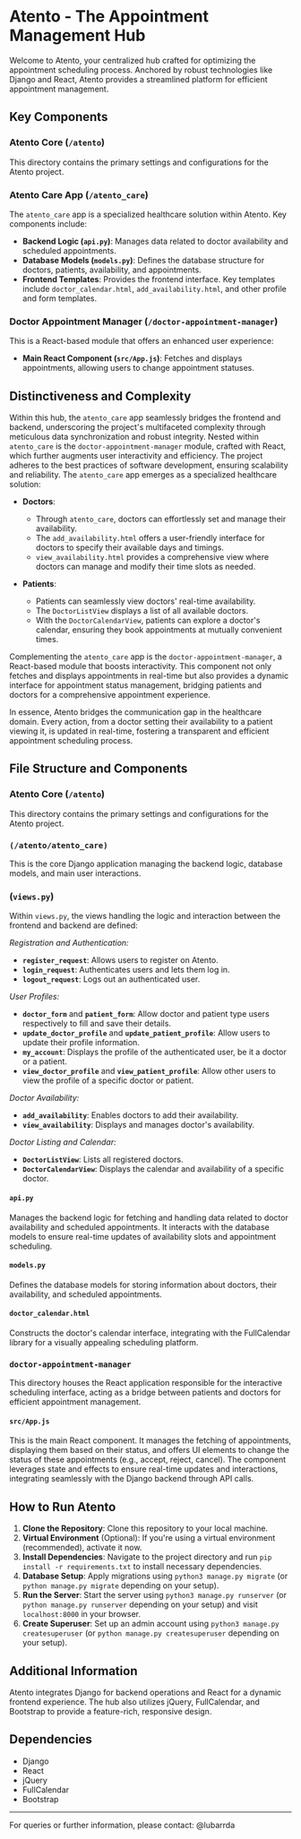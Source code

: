 # Atento - The Appointment Management Hub

Welcome to Atento, your centralized hub crafted for optimizing the appointment scheduling process. Anchored by robust technologies like Django and React, Atento provides a streamlined platform for efficient appointment management.

## Key Components

### Atento Core (`/atento`)
This directory contains the primary settings and configurations for the Atento project.

### Atento Care App (`/atento_care`)
The `atento_care` app is a specialized healthcare solution within Atento. Key components include:
- **Backend Logic (`api.py`)**: Manages data related to doctor availability and scheduled appointments.
- **Database Models (`models.py`)**: Defines the database structure for doctors, patients, availability, and appointments.
- **Frontend Templates**: Provides the frontend interface. Key templates include `doctor_calendar.html`, `add_availability.html`, and other profile and form templates.

### Doctor Appointment Manager (`/doctor-appointment-manager`)
This is a React-based module that offers an enhanced user experience:
- **Main React Component (`src/App.js`)**: Fetches and displays appointments, allowing users to change appointment statuses.


## Distinctiveness and Complexity

Within this hub, the `atento_care` app seamlessly bridges the frontend and backend, underscoring the project's multifaceted complexity through meticulous data synchronization and robust integrity. Nested within `atento_care` is the `doctor-appointment-manager` module, crafted with React, which further augments user interactivity and efficiency. The project adheres to the best practices of software development, ensuring scalability and reliability. The `atento_care` app emerges as a specialized healthcare solution:

- **Doctors**:
  - Through `atento_care`, doctors can effortlessly set and manage their availability.
  - The `add_availability.html` offers a user-friendly interface for doctors to specify their available days and timings.
  - `view_availability.html` provides a comprehensive view where doctors can manage and modify their time slots as needed.

- **Patients**:
  - Patients can seamlessly view doctors' real-time availability.
  - The `DoctorListView` displays a list of all available doctors.
  - With the `DoctorCalendarView`, patients can explore a doctor's calendar, ensuring they book appointments at mutually convenient times.

Complementing the `atento_care` app is the `doctor-appointment-manager`, a React-based module that boosts interactivity. This component not only fetches and displays appointments in real-time but also provides a dynamic interface for appointment status management, bridging patients and doctors for a comprehensive appointment experience.

In essence, Atento bridges the communication gap in the healthcare domain. Every action, from a doctor setting their availability to a patient viewing it, is updated in real-time, fostering a transparent and efficient appointment scheduling process.

## File Structure and Components

### Atento Core (`/atento`)
This directory contains the primary settings and configurations for the Atento project.

### `(/atento/atento_care)`
This is the core Django application managing the backend logic, database models, and main user interactions.

### (`views.py`)

Within `views.py`, the views handling the logic and interaction between the frontend and backend are defined:

*Registration and Authentication:*
- **`register_request`**: Allows users to register on Atento.
- **`login_request`**: Authenticates users and lets them log in.
- **`logout_request`**: Logs out an authenticated user.

 *User Profiles:*
- **`doctor_form`** and **`patient_form`**: Allow doctor and patient type users respectively to fill and save their details.
- **`update_doctor_profile`** and **`update_patient_profile`**: Allow users to update their profile information.
- **`my_account`**: Displays the profile of the authenticated user, be it a doctor or a patient.
- **`view_doctor_profile`** and **`view_patient_profile`**: Allow other users to view the profile of a specific doctor or patient.

*Doctor Availability:*
- **`add_availability`**: Enables doctors to add their availability.
- **`view_availability`**: Displays and manages doctor's availability.

*Doctor Listing and Calendar:*
- **`DoctorListView`**: Lists all registered doctors.
- **`DoctorCalendarView`**: Displays the calendar and availability of a specific doctor.

#### `api.py`
Manages the backend logic for fetching and handling data related to doctor availability and scheduled appointments. It interacts with the database models to ensure real-time updates of availability slots and appointment scheduling.

#### `models.py`
Defines the database models for storing information about doctors, their availability, and scheduled appointments.

#### `doctor_calendar.html`
Constructs the doctor's calendar interface, integrating with the FullCalendar library for a visually appealing scheduling platform.

### `doctor-appointment-manager`

This directory houses the React application responsible for the interactive scheduling interface, acting as a bridge between patients and doctors for efficient appointment management.

#### `src/App.js`
This is the main React component. It manages the fetching of appointments, displaying them based on their status, and offers UI elements to change the status of these appointments (e.g., accept, reject, cancel). The component leverages state and effects to ensure real-time updates and interactions, integrating seamlessly with the Django backend through API calls.

## How to Run Atento

1. **Clone the Repository**: Clone this repository to your local machine.
2. **Virtual Environment** (Optional): If you're using a virtual environment (recommended), activate it now.
3. **Install Dependencies**: Navigate to the project directory and run `pip install -r requirements.txt` to install necessary dependencies.
4. **Database Setup**: Apply migrations using `python3 manage.py migrate` (or `python manage.py migrate` depending on your setup).
5. **Run the Server**: Start the server using `python3 manage.py runserver` (or `python manage.py runserver` depending on your setup) and visit `localhost:8000` in your browser.
6. **Create Superuser**: Set up an admin account using `python3 manage.py createsuperuser` (or `python manage.py createsuperuser` depending on your setup).

## Additional Information

Atento integrates Django for backend operations and React for a dynamic frontend experience. The hub also utilizes jQuery, FullCalendar, and Bootstrap to provide a feature-rich, responsive design.

## Dependencies
- Django
- React
- jQuery
- FullCalendar
- Bootstrap 


---

For queries or further information, please contact: @lubarrda